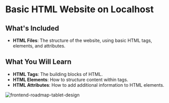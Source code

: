 # Basic HTML Website on Localhost
## What's Included

- **HTML Files**: The structure of the website, using basic HTML tags, elements, and attributes.

## What You Will Learn

- **HTML Tags**: The building blocks of HTML.
- **HTML Elements**: How to structure content within tags.
- **HTML Attributes**: How to add additional information to HTML elements.

![frontend-roadmap-tablet-design](https://github.com/gambre09/Frontend-Development/assets/115577142/1a156e4b-3086-4c99-83a6-45bc2016dd22)

